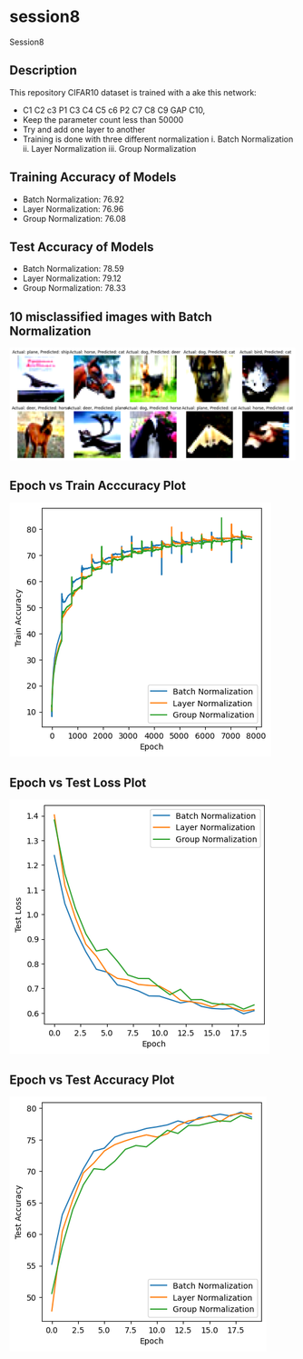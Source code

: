 # session8
Session8

## Description
This repository CIFAR10 dataset is trained with a 
ake this network:
* C1 C2 c3 P1 C3 C4 C5 c6 P2 C7 C8 C9 GAP C10,
*   Keep the parameter count less than 50000
* Try and add one layer to another
* Training is done with three different normalization i. Batch Normalization ii. Layer Normalization iii. Group Normalization

## Training Accuracy of Models

* Batch Normalization: 76.92
* Layer Normalization: 76.96
* Group Normalization: 76.08

## Test Accuracy of Models

* Batch Normalization: 78.59
* Layer Normalization: 79.12
* Group Normalization: 78.33

## 10 misclassified images with Batch Normalization

![alt text](https://github.com/monimoydebp/session8/blob/main/misclassified_image_list.png)

## Epoch vs Train Acccuracy Plot

![alt text](https://github.com/monimoydebp/session8/blob/main/epoch_vs_train_accuracy.png)

## Epoch vs Test Loss Plot

![alt text](https://github.com/monimoydebp/session8/blob/main/epoch_vs_test_loss.png)


## Epoch vs Test Accuracy Plot

![alt text](https://github.com/monimoydebp/session8/blob/main/epoch_vs_test_accuracy.png)
